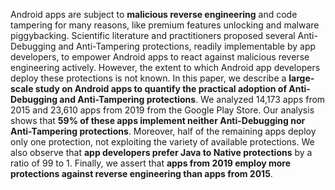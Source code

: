 Android apps are subject to **malicious reverse engineering** and code tampering for many reasons, like premium features unlocking and malware piggybacking. Scientific literature and practitioners proposed several Anti-Debugging and Anti-Tampering protections, readily implementable by app developers, to empower Android apps to react against malicious reverse engineering actively. However, the extent to which Android app developers deploy these protections is not known. 
In this paper, we describe a **large-scale study on Android apps to quantify the practical adoption of Anti-Debugging and Anti-Tampering protections**. We analyzed 14,173 apps from 2015 and 23,610 apps from 2019 from the Google Play Store. Our analysis shows that **59% of these apps implement neither Anti-Debugging nor Anti-Tampering protections**. Moreover, half of the remaining apps deploy only one protection, not exploiting the variety of available protections. We also observe that **app developers prefer Java to Native protections** by a ratio of 99 to 1. Finally, we assert that **apps from 2019 employ more protections against reverse engineering than apps from 2015**.
